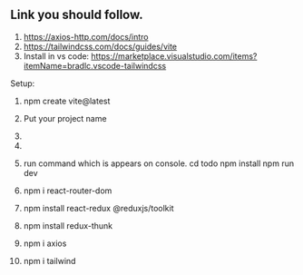 ## Link you should follow.
1. https://axios-http.com/docs/intro
2. https://tailwindcss.com/docs/guides/vite
3. Install in vs code: https://marketplace.visualstudio.com/items?itemName=bradlc.vscode-tailwindcss



Setup:
1. npm create vite@latest
2. Put your project name
3. <react>
4. <javascript>

5. run command which is appears on console.
  cd todo
  npm install
  npm run dev

6. npm i react-router-dom
7. npm install react-redux @reduxjs/toolkit
8. npm install redux-thunk
9. npm i axios
10. npm i tailwind